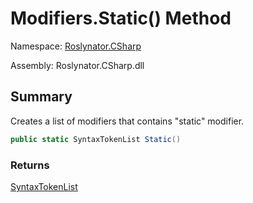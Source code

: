 # Modifiers\.Static\(\) Method

Namespace: [Roslynator.CSharp](../../README.md)

Assembly: Roslynator\.CSharp\.dll

## Summary

Creates a list of modifiers that contains "static" modifier\.

```csharp
public static SyntaxTokenList Static()
```

### Returns

[SyntaxTokenList](https://docs.microsoft.com/en-us/dotnet/api/microsoft.codeanalysis.syntaxtokenlist)




